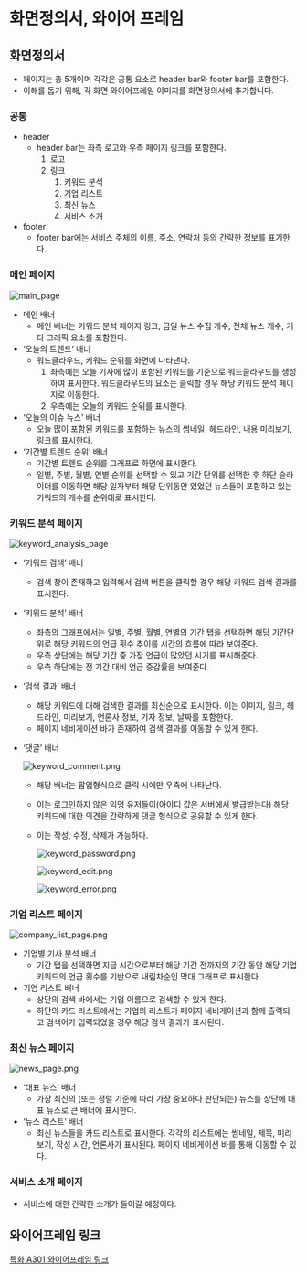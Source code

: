 # 화면정의서, 와이어 프레임

## 화면정의서

- 페이지는 총 5개이며 각각은 공통 요소로 header bar와 footer bar를 포함한다.
- 이해를 돕기 위해, 각 화면 와이어프레임 이미지를 화면정의서에 추가합니다.

### 공통

- header
    - header bar는 좌측 로고와 우측 페이지 링크를 포함한다.
        1. 로고
        2. 링크
            1. 키워드 분석
            2. 기업 리스트
            3. 최신 뉴스
            4. 서비스 소개
- footer
    - footer bar에는 서비스 주체의 이름, 주소, 연락처 등의 간략한 정보를 표기한다.

### 메인 페이지

![main_page](./img/main_page.png)

- 메인 배너
    - 메인 배너는 키워드 분석 페이지 링크, 금일 뉴스 수집 개수, 전체 뉴스 개수, 기타 그래픽 요소를 포함한다.
- ‘오늘의 트렌드’ 배너
    - 워드클라우드, 키워드 순위를 화면에 나타낸다.
        1. 좌측에는 오늘 기사에 많이 포함된 키워드를 기준으로 워드클라우드를 생성하여 표시한다. 워드클라우드의 요소는 클릭할 경우 해당 키워드 분석 페이지로 이동한다.
        2. 우측에는 오늘의 키워드 순위를 표시한다.
- ‘오늘의 이슈 뉴스’ 배너
    - 오늘 많이 포함된 키워드를 포함하는 뉴스의 썸네일, 헤드라인, 내용 미리보기, 링크를 표시한다.
- ‘기간별 트렌드 순위’ 배너
    - 기간별 트렌드 순위를 그래프로 화면에 표시한다.
    - 일별, 주별, 월별, 연별 순위를 선택할 수 있고 기간 단위를 선택한 후 하단 슬라이더를 이동하면 해당 일자부터 해당 단위동안 있었던 뉴스들이 포함하고 있는 키워드의 개수를 순위대로 표시한다.

### 키워드 분석 페이지

![keyword_analysis_page](./img/keyword_analysis_page.png)

- ‘키워드 검색’ 배너
    - 검색 창이 존재하고 입력해서 검색 버튼을 클릭할 경우 해당 키워드 검색 결과를 표시한다.
- ‘키워드 분석’ 배너
    - 좌측의 그래프에서는 일별, 주별, 월별, 연별의 기간 탭을 선택하면 해당 기간단위로 해당 키워드의 언급 횟수 추이를 시간의 흐름에 따라 보여준다.
    - 우측 상단에는 해당 기간 중 가장 언급이 많았던 시기를 표시해준다.
    - 우측 하단에는 전 기간 대비 언급 증감률을 보여준다.
- ‘검색 결과’ 배너
    - 해당 키워드에 대해 검색한 결과를 최신순으로 표시한다. 이는 이미지, 링크, 헤드라인, 미리보기, 언론사 정보, 기자 정보, 날짜를 포함한다.
    - 페이지 네비게이션 바가 존재하여 검색 결과를 이동할 수 있게 한다.
- ‘댓글’ 배너
    
    ![keyword_comment.png](./img/keyword_comment.png)
    
    - 해당 배너는 팝업형식으로 클릭 시에만 우측에 나타난다.
    - 이는 로그인하지 않은 익명 유저들이(아이디 값은 서버에서 발급받는다) 해당 키워드에 대한 의견을 간략하게 댓글 형식으로 공유할 수 있게 한다.
    - 이는 작성, 수정, 삭제가 가능하다.
        
        ![keyword_password.png](./img/keyword_password.png)
        
        ![keyword_edit.png](./img/keyword_edit.png)
        
        ![keyword_error.png](./img/keyword_error.png)
        

### 기업 리스트 페이지

![company_list_page.png](./img/company_list_page.png)

- 기업별 기사 분석 배너
    - 기간 탭을 선택하면 지금 시간으로부터 해당 기간 전까지의 기간 동안 해당 기업 키워드의 언급 횟수를 기반으로 내림차순인 막대 그래프로 표시한다.
- 기업 리스트 배너
    - 상단의 검색 바에서는 기업 이름으로 검색할 수 있게 한다.
    - 하단의 카드 리스트에서는 기업의 리스트가 페이지 네비게이션과 함께 출력되고 검색어가 입력되었을 경우 해당 검색 결과가 표시된다.

### 최신 뉴스 페이지

![news_page.png](./img/news_page.png)

- ‘대표 뉴스’ 배너
    - 가장 최신의 (또는 정렬 기준에 따라 가장 중요하다 판단되는) 뉴스를 상단에 대표 뉴스로 큰 배너에 표시한다.
- ‘뉴스 리스트’ 배너
    - 최신 뉴스들을 카드 리스트로 표시한다. 각각의 리스트에는 썸네일, 제목, 미리보기, 작성 시간, 언론사가 표시된다. 페이지 네비게이션 바를 통해 이동할 수 있다.

### 서비스 소개 페이지

- 서비스에 대한 간략한 소개가 들어갈 예정이다.

## 와이어프레임 링크

[특화 A301 와이어프레임 링크](https://www.figma.com/file/SN1QnUxYGicP3UnYKuD7zN/%ED%8A%B9%ED%99%94-A301?node-id=0%3A1)
